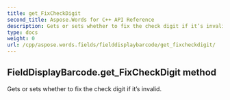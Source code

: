 ```yaml
---
title: get_FixCheckDigit
second_title: Aspose.Words for C++ API Reference
description: Gets or sets whether to fix the check digit if it’s invalid. 
type: docs
weight: 0
url: /cpp/aspose.words.fields/fielddisplaybarcode/get_fixcheckdigit/
---
```

## FieldDisplayBarcode.get_FixCheckDigit method


Gets or sets whether to fix the check digit if it’s invalid. 

